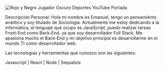 




![Rojo y Negro Jugador Oscuro Deportes YouTube Portada](https://user-images.githubusercontent.com/109557070/216668052-de291bd5-37af-43d3-8a30-0bf163daed93.png)








Descripción Personal:
Hola mi nombre es Emanuel, tengo un pensamiento analítico y soy titulado de Sociología. Actualmente me estoy dedicando a la informática, el lenguaje que ocupo es JavaScript, puedo realizar tareas Front-End como Back-End, ya que soy desarrollador Full Stack. Me apasiona mucho el Back-End y mi objetivo principal es desarrollarme en el mundo TI como desarrollador web.


Las tecnologias y herramientas que conosco son las siguientes:

 Javascript | React | Node | Sequalize
